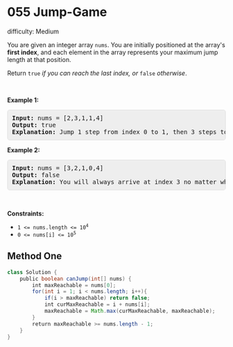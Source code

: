 # 055 Jump-Game 
 
difficulty: Medium 
 
<style>
        section pre{
          background-color: #eee;
          border: 1px solid #ddd;
          padding:10px;
          border-radius: 5px;
        }
      </style>
<section>
<div><p>You are given an integer array <code>nums</code>. You are initially positioned at the array's <strong>first index</strong>, and each element in the array represents your maximum jump length at that position.</p>
<p>Return <code>true</code><em> if you can reach the last index, or </em><code>false</code><em> otherwise</em>.</p>
<p>&nbsp;</p>
<p><strong class="example">Example 1:</strong></p>
<pre><strong>Input:</strong> nums = [2,3,1,1,4]
<strong>Output:</strong> true
<strong>Explanation:</strong> Jump 1 step from index 0 to 1, then 3 steps to the last index.
</pre>
<p><strong class="example">Example 2:</strong></p>
<pre><strong>Input:</strong> nums = [3,2,1,0,4]
<strong>Output:</strong> false
<strong>Explanation:</strong> You will always arrive at index 3 no matter what. Its maximum jump length is 0, which makes it impossible to reach the last index.
</pre>
<p>&nbsp;</p>
<p><strong>Constraints:</strong></p>
<ul>
	<li><code>1 &lt;= nums.length &lt;= 10<sup>4</sup></code></li>
	<li><code>0 &lt;= nums[i] &lt;= 10<sup>5</sup></code></li>
</ul>
</div></section>
 
 ## Method One 
 
``` Java
class Solution {
    public boolean canJump(int[] nums) {
        int maxReachable = nums[0];
        for(int i = 1; i < nums.length; i++){
            if(i > maxReachable) return false;
            int curMaxReachable = i + nums[i];
            maxReachable = Math.max(curMaxReachable, maxReachable);
        }
        return maxReachable >= nums.length - 1;
    }
}
​
```